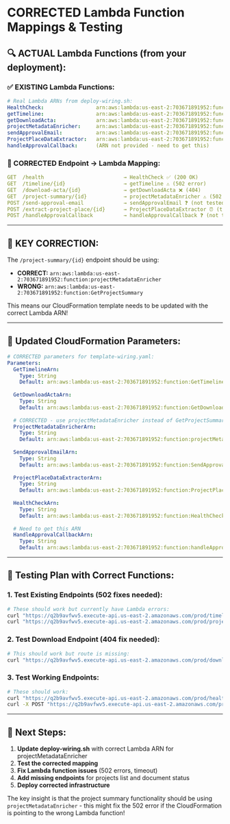# CORRECTED Lambda Function Mappings & Testing

## 🔍 **ACTUAL Lambda Functions (from your deployment):**

### **✅ EXISTING Lambda Functions:**
```yaml
# Real Lambda ARNs from deploy-wiring.sh:
HealthCheck:                 arn:aws:lambda:us-east-2:703671891952:function:HealthCheck
getTimeline:                 arn:aws:lambda:us-east-2:703671891952:function:GetTimeline  
getDownloadActa:             arn:aws:lambda:us-east-2:703671891952:function:GetDownloadActa
projectMetadataEnricher:     arn:aws:lambda:us-east-2:703671891952:function:projectMetadataEnricher
sendApprovalEmail:           arn:aws:lambda:us-east-2:703671891952:function:SendApprovalEmail
ProjectPlaceDataExtractor:   arn:aws:lambda:us-east-2:703671891952:function:ProjectPlaceDataExtractor
handleApprovalCallback:      (ARN not provided - need to get this)
```

### **🎯 CORRECTED Endpoint → Lambda Mapping:**
```yaml
GET  /health                          → HealthCheck ✅ (200 OK)
GET  /timeline/{id}                   → getTimeline ⚠️ (502 error)
GET  /download-acta/{id}              → getDownloadActa ❌ (404)
GET  /project-summary/{id}            → projectMetadataEnricher ⚠️ (502 error)
POST /send-approval-email             → sendApprovalEmail ❓ (not tested)
POST /extract-project-place/{id}      → ProjectPlaceDataExtractor ⏰ (timeout)
POST /handleApprovalCallback          → handleApprovalCallback ❓ (not tested)
```

---

## 🚨 **KEY CORRECTION:**

The `/project-summary/{id}` endpoint should be using:
- **CORRECT:** `arn:aws:lambda:us-east-2:703671891952:function:projectMetadataEnricher`
- **WRONG:** `arn:aws:lambda:us-east-2:703671891952:function:GetProjectSummary`

This means our CloudFormation template needs to be updated with the correct Lambda ARN!

---

## 🔧 **Updated CloudFormation Parameters:**

```yaml
# CORRECTED parameters for template-wiring.yaml:
Parameters:
  GetTimelineArn:
    Type: String
    Default: arn:aws:lambda:us-east-2:703671891952:function:GetTimeline
    
  GetDownloadActaArn:
    Type: String
    Default: arn:aws:lambda:us-east-2:703671891952:function:GetDownloadActa
    
  # CORRECTED - use projectMetadataEnricher instead of GetProjectSummary
  ProjectMetadataEnricherArn:
    Type: String
    Default: arn:aws:lambda:us-east-2:703671891952:function:projectMetadataEnricher
    
  SendApprovalEmailArn:
    Type: String
    Default: arn:aws:lambda:us-east-2:703671891952:function:SendApprovalEmail
    
  ProjectPlaceDataExtractorArn:
    Type: String
    Default: arn:aws:lambda:us-east-2:703671891952:function:ProjectPlaceDataExtractor
    
  HealthCheckArn:
    Type: String
    Default: arn:aws:lambda:us-east-2:703671891952:function:HealthCheck
    
  # Need to get this ARN
  HandleApprovalCallbackArn:
    Type: String
    Default: arn:aws:lambda:us-east-2:703671891952:function:handleApprovalCallback
```

---

## 🧪 **Testing Plan with Correct Functions:**

### **1. Test Existing Endpoints (502 fixes needed):**
```bash
# These should work but currently have Lambda errors:
curl "https://q2b9avfwv5.execute-api.us-east-2.amazonaws.com/prod/timeline/test"
curl "https://q2b9avfwv5.execute-api.us-east-2.amazonaws.com/prod/project-summary/test"  # Uses projectMetadataEnricher
```

### **2. Test Download Endpoint (404 fix needed):**
```bash
# This should work but route is missing:
curl "https://q2b9avfwv5.execute-api.us-east-2.amazonaws.com/prod/download-acta/test?format=pdf"
```

### **3. Test Working Endpoints:**
```bash
# These should work:
curl "https://q2b9avfwv5.execute-api.us-east-2.amazonaws.com/prod/health"
curl -X POST "https://q2b9avfwv5.execute-api.us-east-2.amazonaws.com/prod/extract-project-place/test"
```

---

## 🎯 **Next Steps:**

1. **Update deploy-wiring.sh** with correct Lambda ARN for projectMetadataEnricher
2. **Test the corrected mapping** 
3. **Fix Lambda function issues** (502 errors, timeout)
4. **Add missing endpoints** for projects list and document status
5. **Deploy corrected infrastructure**

The key insight is that the project summary functionality should be using `projectMetadataEnricher` - this might fix the 502 error if the CloudFormation is pointing to the wrong Lambda function!
